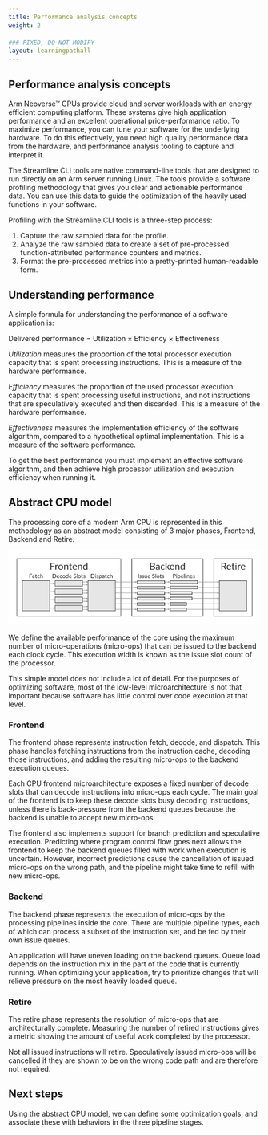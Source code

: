 ```yaml
---
title: Performance analysis concepts
weight: 2

### FIXED, DO NOT MODIFY
layout: learningpathall
---
```


## Performance analysis concepts

Arm Neoverse™ CPUs provide cloud and server workloads with an energy efficient computing platform. These systems give high application performance and an excellent operational price-performance ratio. To maximize performance, you can tune your software for the underlying hardware. To do this effectively, you need high quality performance data from the hardware, and performance analysis tooling to capture and interpret it.

The Streamline CLI tools are native command-line tools that are designed to run directly on an Arm server running Linux. The tools provide a software profiling methodology that gives you clear and actionable performance data. You can use this data to guide the optimization of the heavily used functions in your software.

Profiling with the Streamline CLI tools is a three-step process:

1. Capture the raw sampled data for the profile.
2. Analyze the raw sampled data to create a set of pre-processed function-attributed performance counters and metrics.
3. Format the pre-processed metrics into a pretty-printed human-readable form.

## Understanding performance

A simple formula for understanding the performance of a software application is:

Delivered performance = Utilization × Efficiency × Effectiveness

_Utilization_ measures the proportion of the total processor execution capacity that is spent processing instructions. This is a measure of the hardware
performance.

_Efficiency_ measures the proportion of the used processor execution capacity that is spent processing useful instructions, and not instructions that are speculatively executed and then discarded. This is a measure of the hardware performance.

_Effectiveness_ measures the implementation efficiency of the software algorithm, compared to a hypothetical optimal implementation. This is a measure of the software performance.

To get the best performance you must implement an effective software algorithm, and then achieve high processor utilization and execution efficiency when running it.

## Abstract CPU model

The processing core of a modern Arm CPU is represented in this methodology as
an abstract model consisting of 3 major phases, Frontend, Backend and Retire.

![An abstract CPU block diagram](images/abstract-cpu-pipeline.svg)

We define the available performance of the core using the maximum number of
micro-operations (micro-ops) that can be issued to the backend each clock
cycle. This execution width is known as the issue slot count of the processor.

This simple model does not include a lot of detail. For the purposes of
optimizing software, most of the low-level microarchitecture is not that
important because software has little control over code execution at that
level.

### Frontend

The frontend phase represents instruction fetch, decode, and dispatch. This
phase handles fetching instructions from the instruction cache, decoding those
instructions, and adding the resulting micro-ops to the backend execution
queues.

Each CPU frontend microarchitecture exposes a fixed number of decode slots that
can decode instructions into micro-ops each cycle. The main goal of the
frontend is to keep these decode slots busy decoding instructions, unless
there is back-pressure from the backend queues because the backend is unable
to accept new micro-ops.

The frontend also implements support for branch prediction and speculative
execution. Predicting where program control flow goes next allows the frontend
to keep the backend queues filled with work when execution is uncertain.
However, incorrect predictions cause the cancellation of issued micro-ops on
the wrong path, and the pipeline might take time to refill with new micro-ops.

### Backend

The backend phase represents the execution of micro-ops by the processing
pipelines inside the core. There are multiple pipeline types, each of which can
process a subset of the instruction set, and be fed by their own issue queues.

An application will have uneven loading on the backend queues. Queue load
depends on the instruction mix in the part of the code that is currently
running. When optimizing your application, try to prioritize changes that will
relieve pressure on the most heavily loaded queue.

### Retire

The retire phase represents the resolution of micro-ops that are
architecturally complete. Measuring the number of retired instructions gives a
metric showing the amount of useful work completed by the processor.

Not all issued instructions will retire. Speculatively issued micro-ops will be
cancelled if they are shown to be on the wrong code path and are therefore not
required.

## Next steps

Using the abstract CPU model, we can define some optimization goals, and associate these with behaviors in the three pipeline stages.
